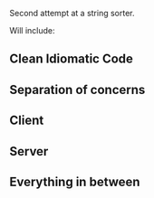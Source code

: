 Second attempt at a string sorter.

Will include:

## Clean Idiomatic Code
## Separation of concerns
## Client
## Server
## Everything in between
